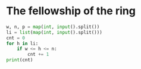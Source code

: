 # The fellowship of the ring

```python
w, n, p = map(int, input().split())
li = list(map(int, input().split()))
cnt = 0
for h in li:
    if w <= h <= n:
        cnt += 1
print(cnt)
```
